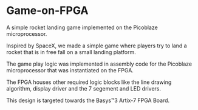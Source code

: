 # Game-on-FPGA
A simple rocket landing game implemented on the Picoblaze microprocessor.

Inspired by SpaceX, we made a simple game where players try to land a rocket that is in free fall on a small landing platform.  

The game play logic was implemented in assembly code for the Picoblaze microprocessor that was instantiated on the FPGA.

The FPGA houses other required logic blocks like the line drawing algorithm, display driver and the 7 segement and LED drivers.

This design is targeted towards the Basys™3 Artix-7 FPGA Board.
